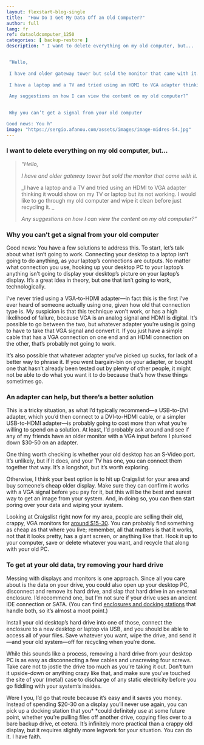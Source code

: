 ```yaml
---
layout: flexstart-blog-single
title:  "How Do I Get My Data Off an Old Computer?"
author: full
lang: fr
ref: dataoldcomputer_1250
categories: [ backup-restore ]
description: " I want to delete everything on my old computer, but...


 “Hello,
 
 I have and older gateway tower but sold the monitor that came with it.
 
 I have a laptop and a TV and tried using an HDMI to VGA adapter thinking it would show on my TV or laptop but its not working. I would like to go through my old computer and wipe it clean before just recycling it. 
 
 Any suggestions on how I can view the content on my old computer?”
 

 Why you can’t get a signal from your old computer

Good news: You h"
image: "https://sergio.afanou.com/assets/images/image-midres-54.jpg"
---
```


### I want to delete everything on my old computer, but...

> _“Hello,_
>
> _I have and older gateway tower but sold the monitor that came with it._
>
> _I have a laptop and a TV and tried using an HDMI to VGA adapter thinking it would show on my TV or laptop but its not working. I would like to go through my old computer and wipe it clean before just recycling it. _
>
> _Any suggestions on how I can view the content on my old computer?”_

### Why you can’t get a signal from your old computer

Good news: You have a few solutions to address this. To start, let’s talk about what isn’t going to work. Connecting your desktop to a laptop isn’t going to do anything, as your laptop’s connections are outputs. No matter what connection you use, hooking up your desktop PC to your laptop’s anything isn’t going to display your desktop’s picture on your laptop’s display. It’s a great idea in theory, but one that isn’t going to work, technologically.

I’ve never tried using a VGA-to-HDMI adapter—in fact this is the first I’ve ever heard of someone actually using one, given how old that connection type is. My suspicion is that this technique won’t work, or has a high likelihood of failure, because VGA is an analog signal and HDMI is digital. It’s possible to go between the two, but whatever adapter you’re using is going to have to take that VGA signal and convert it. If you just have a simple cable that has a VGA connection on one end and an HDMI connection on the other, that’s probably not going to work.

It’s also possible that whatever adapter you’ve picked up sucks, for lack of a better way to phrase it. If you went bargain-bin on your adapter, or bought one that hasn’t already been tested out by plenty of other people, it might not be able to do what you want it to do because that’s how these things sometimes go.

### An adapter can help, but there’s a better solution

This is a tricky situation, as what I’d typically recommend—a USB-to-DVI adapter, which you’d then connect to a DVI-to-HDMI cable, or a simpler USB-to-HDMI adapter—is probably going to cost more than what you’re willing to spend on a solution. At least, I’d probably ask around and see if any of my friends have an older monitor with a VGA input before I plunked down $30-50 on an adapter.

One thing worth checking is whether your old desktop has an S-Video port. It’s unlikely, but if it does, and your TV has one, you can connect them together that way. It’s a longshot, but it’s worth exploring.

Otherwise, I think your best option is to hit up Craigslist for your area and buy someone’s cheap older display. Make sure they can confirm it works with a VGA signal before you pay for it, but this will be the best and surest way to get an image from your system. And, in doing so, you can then start poring over your data and wiping your system.

Looking at Craigslist right now for my area, people are selling their old, crappy, VGA monitors for [around $15-30](https://sfbay.craigslist.org/search/sss?sort=priceasc&query=vga%20monitor). You can probably find something as cheap as that where you live; remember, all that matters is that it works, not that it looks pretty, has a giant screen, or anything like that. Hook it up to your computer, save or delete whatever you want, and recycle that along with your old PC.

### To get at your old data, try removing your hard drive

Messing with displays and monitors is one approach. Since all you care about is the data on your drive, you could also open up your desktop PC, disconnect and remove its hard drive, and slap that hard drive in an external enclosure. I’d recommend one, but I’m not sure if your drive uses an ancient IDE connection or SATA. (You can find [enclosures and docking stations](https://smile.amazon.com/Hard-Drive-Enclosures-IDE-SATA-Accessories/s?ascsubtag=a89e1e536a491c5460cdb2be1a334d3a64329204&rh=n%3A160354011%2Cp_n_feature_keywords_browse-bin%3A5871549011&sa-no-redirect=1&tag=lifehackeramzn-20) that handle both, so it’s almost a moot point.)

Install your old desktop’s hard drive into one of those, connect the enclosure to a new desktop or laptop via USB, and you should be able to access all of your files. Save whatever you want, wipe the drive, and send it—and your old system—off for recycling when you’re done.

While this sounds like a process, removing a hard drive from your desktop PC is as easy as disconnecting a few cables and unscrewing four screws. Take care not to jostle the drive too much as you’re taking it out. Don’t turn it upside-down or anything crazy like that, and make sure you’ve touched the site of your (metal) case to discharge of any static electricity before you go fiddling with your system’s insides.

Were I you, I’d go that route because it’s easy and it saves you money. Instead of spending $20-30 on a display you’ll never use again, you can pick up a docking station that you\* \*could definitely use at some future point, whether you’re pulling files off another drive, copying files over to a bare backup drive, et cetera. It’s infinitely more practical than a crappy old display, but it requires slightly more legwork for your situation. You can do it. I have faith.

